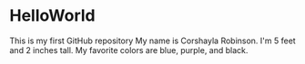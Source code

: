 # HelloWorld
This is my first GitHub repository
My name is Corshayla Robinson.
I'm 5 feet and 2 inches tall.
My favorite colors are blue, purple, and black.
